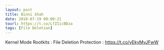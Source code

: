 ```yaml
---
layout: post
title: Binni Shah
date: 2018-07-19 00:00:21
tourl: https://t.co/LfZIicBDza
tags: [File Deletion]
---
```

Kernel Mode Rootkits : File Deletion Protection : https://t.co/yEkyMvJFwW